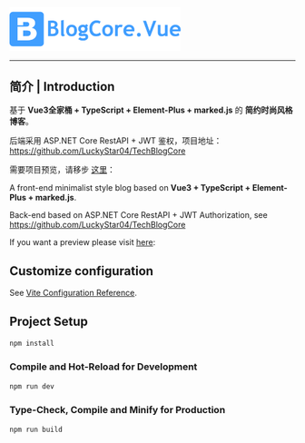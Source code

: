 <img src="https://github.com/LuckyStar04/TechBlogCore.Vue/blob/master/src/assets/logo.png" height="60%" width="60%"/>

----

## 简介 | Introduction

基于 **Vue3全家桶 + TypeScript + Element-Plus + marked.js** 的 **简约时尚风格博客**。

后端采用 ASP.NET Core RestAPI + JWT 鉴权，项目地址：https://github.com/LuckyStar04/TechBlogCore

需要项目预览，请移步 [这里](https://lhyy2022.xyz/)：

A front-end minimalist style blog based on **Vue3 + TypeScript + Element-Plus + marked.js**.

Back-end based on ASP.NET Core RestAPI + JWT Authorization, see https://github.com/LuckyStar04/TechBlogCore

If you want a preview please visit [here](https://lhyy2022.xyz/):

## Customize configuration

See [Vite Configuration Reference](https://vitejs.dev/config/).

## Project Setup

```sh
npm install
```

### Compile and Hot-Reload for Development

```sh
npm run dev
```

### Type-Check, Compile and Minify for Production

```sh
npm run build
```
